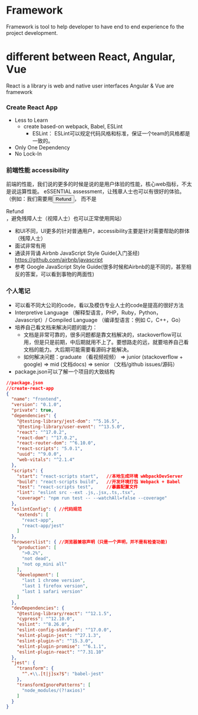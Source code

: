 # Framework

Framework is tool to help developer to have end to end experience fo the project development.

# different between React, Angular, Vue

React is a library is web and native user interfaces
Angular & Vue are framework 

### Create React App

- Less to Learn
  - create based-on webpack, Babel, ESLint
    - ESLint： ESLint可以规定代码风格和标准，保证一个team的风格都是一致的。
- Only One Dependency
- No Lock-In

### 前端性能 accessibility

前端的性能，我们说的更多的时候是说的是用户体验的性能，核心web指标，不太是说运算性能。
eSSENTIAL assessment，让残章人士也可以有很好的体验。（例如：我们需要用<Button>Refund</Button>，
而不是<div>Refund<div>，避免残障人士（视障人士）也可以正常使用网站）

- 和UI不同，UI更多的针对普通用户，accessibility主要是针对需要帮助的群体（残障人士）
- 面试非常有用
- 通读并背诵 Airbnb JavaScript Style Guide(入门圣经) https://github.com/airbnb/javascript
- 参考 Google JavaScript Style Guide(很多时候和Airbnb的是不同的，甚至相反的答案，可以看到事物的两面性)

### 个人笔记
- 可以看不同大公司的code，看以及模仿专业人士的code是提高的很好方法
- Interpretive Language （解释型语言，PHP，Ruby，Python，Javascript）/ Compiled Language （编译型语言：例如 C，C++，Go）
- 培养自己看文档来解决问题的能力：
  - 文档是非常可靠的，很多问题都是靠文档解决的，stackoverflow可以用，但是只是前期，中后期就用不上了。要想路走的远，就要培养自己看文档的能力。大后期可能需要看源码才能解决。
  - 如何解决问题：graduate （看视频视频） => junior (stackoverflow + google) => mid (文档docs) => senior （文档/github issues/源码）
- package.json可以了解一个项目的大致结构


```json
//package.json 
//create-react-app
{
  "name": "frontend",
  "version": "0.1.0",
  "private": true,
  "dependencies": {
    "@testing-library/jest-dom": "^5.16.5",
    "@testing-library/user-event": "^13.5.0",
    "react": "^17.0.2",
    "react-dom": "^17.0.2",
    "react-router-dom": "^6.10.0",
    "react-scripts": "5.0.1",
    "uuid": "^9.0.0",
    "web-vitals": "^2.1.4"
  },
  "scripts": {
    "start": "react-scripts start",   //本地生成环境 wWbpackDevServer
    "build": "react-scripts build",   //开发环境打包 Webpack + Babel
    "test": "react-scripts test",     //暴露配置文件
    "lint": "eslint src --ext .js,.jsx,.ts,.tsx",
    "coverage": "npm run test -- --watchAll=false --coverage"
  },
  "eslintConfig": { //代码规范
    "extends": [
      "react-app",
      "react-app/jest"
    ]
  },
  "browserslist": { //浏览器兼容声明（只是一个声明，并不是有检查功能)
    "production": [
      ">0.2%",
      "not dead",
      "not op_mini all"
    ],
    "development": [
      "last 1 chrome version",
      "last 1 firefox version",
      "last 1 safari version"
    ]
  },
  "devDependencies": {
    "@testing-library/react": "^12.1.5",
    "cypress": "^12.10.0",
    "eslint": "^8.26.0",
    "eslint-config-standard": "^17.0.0",
    "eslint-plugin-jest": "^27.1.3",
    "eslint-plugin-n": "^15.3.0",
    "eslint-plugin-promise": "^6.1.1",
    "eslint-plugin-react": "^7.31.10"
  },
  "jest": {
    "transform": {
      "^.+\\.[t|j]sx?$": "babel-jest"
    },
    "transformIgnorePatterns": [
      "node_modules/(?!axios)"
    ]
  }
}
```

